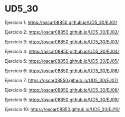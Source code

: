 # UD5_30

Ejercicio 1: https://oscar08850.github.io/UD5_30/EJ01/

Ejercicio 2: https://oscar08850.github.io/UD5_30/EJ02/

Ejercicio 3: https://oscar08850.github.io/UD5_30/EJ03/

Ejercicio 4: https://oscar08850.github.io/UD5_30/EJ04/

Ejercicio 5: https://oscar08850.github.io/UD5_30/EJ05/

Ejercicio 6: https://oscar08850.github.io/UD5_30/EJ06/

Ejercicio 7: https://oscar08850.github.io/UD5_30/EJ07/

Ejercicio 8: https://oscar08850.github.io/UD5_30/EJ08/

Ejercicio 9: https://oscar08850.github.io/UD5_30/EJ09/

Ejercicio 10: https://oscar08850.github.io/UD5_30/EJ10/